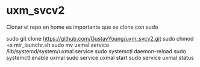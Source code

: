 # uxm_svcv2

Clonar el repo en home es importante que se clone con sudo

sudo git clone https://github.com/GustavYoung/uxm_svcv2.git
sudo chmod +x mir_launchr.sh
sudo mv uxmal.service /lib/systemd/system/uxmal.service
sudo systemctl daemon-reload
sudo systemctl enable uxmal
sudo service uxmal start
sudo service uxmal status

